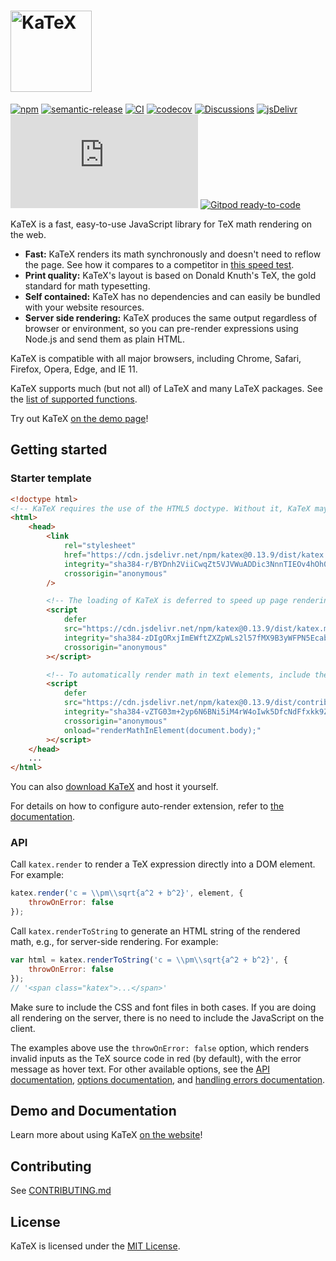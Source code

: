 # [<img src="https://katex.org/img/katex-logo-black.svg" width="130" alt="KaTeX">](https://katex.org/)

[![npm](https://img.shields.io/npm/v/katex.svg)](https://www.npmjs.com/package/katex)
[![semantic-release](https://img.shields.io/badge/%20%20%F0%9F%93%A6%F0%9F%9A%80-semantic--release-e10079.svg)](https://github.com/semantic-release/semantic-release)
[![CI](https://github.com/KaTeX/KaTeX/workflows/CI/badge.svg?branch=master&event=push)](https://github.com/KaTeX/KaTeX/actions?query=workflow%3ACI)
[![codecov](https://codecov.io/gh/KaTeX/KaTeX/branch/master/graph/badge.svg)](https://codecov.io/gh/KaTeX/KaTeX)
[![Discussions](https://img.shields.io/badge/Discussions-join-brightgreen)](https://github.com/KaTeX/KaTeX/discussions)
[![jsDelivr](https://data.jsdelivr.com/v1/package/npm/katex/badge?style=rounded)](https://www.jsdelivr.com/package/npm/katex)
![katex.min.js size](https://img.badgesize.io/https://unpkg.com/katex/dist/katex.min.js?compression=gzip)
[![Gitpod ready-to-code](https://img.shields.io/badge/Gitpod-ready--to--code-blue?logo=gitpod)](https://gitpod.io/#https://github.com/KaTeX/KaTeX)

KaTeX is a fast, easy-to-use JavaScript library for TeX math rendering on the web.

- **Fast:** KaTeX renders its math synchronously and doesn't need to reflow the page. See how it compares to a competitor in [this speed test](http://www.intmath.com/cg5/katex-mathjax-comparison.php).
- **Print quality:** KaTeX's layout is based on Donald Knuth's TeX, the gold standard for math typesetting.
- **Self contained:** KaTeX has no dependencies and can easily be bundled with your website resources.
- **Server side rendering:** KaTeX produces the same output regardless of browser or environment, so you can pre-render expressions using Node.js and send them as plain HTML.

KaTeX is compatible with all major browsers, including Chrome, Safari, Firefox, Opera, Edge, and IE 11.

KaTeX supports much (but not all) of LaTeX and many LaTeX packages. See the [list of supported functions](https://katex.org/docs/supported.html).

Try out KaTeX [on the demo page](https://katex.org/#demo)!

## Getting started

### Starter template

```html
<!doctype html>
<!-- KaTeX requires the use of the HTML5 doctype. Without it, KaTeX may not render properly -->
<html>
	<head>
		<link
			rel="stylesheet"
			href="https://cdn.jsdelivr.net/npm/katex@0.13.9/dist/katex.min.css"
			integrity="sha384-r/BYDnh2ViiCwqZt5VJVWuADDic3NnnTIEOv4hOh05nSfB6tjWpKmn1kUHOVkMXc"
			crossorigin="anonymous"
		/>

		<!-- The loading of KaTeX is deferred to speed up page rendering -->
		<script
			defer
			src="https://cdn.jsdelivr.net/npm/katex@0.13.9/dist/katex.min.js"
			integrity="sha384-zDIgORxjImEWftZXZpWLs2l57fMX9B3yWFPN5Ecabe211Hm5ZG/OIz2b07DYPUcH"
			crossorigin="anonymous"
		></script>

		<!-- To automatically render math in text elements, include the auto-render extension: -->
		<script
			defer
			src="https://cdn.jsdelivr.net/npm/katex@0.13.9/dist/contrib/auto-render.min.js"
			integrity="sha384-vZTG03m+2yp6N6BNi5iM4rW4oIwk5DfcNdFfxkk9ZWpDriOkXX8voJBFrAO7MpVl"
			crossorigin="anonymous"
			onload="renderMathInElement(document.body);"
		></script>
	</head>
	...
</html>
```

You can also [download KaTeX](https://github.com/KaTeX/KaTeX/releases) and host it yourself.

For details on how to configure auto-render extension, refer to [the documentation](https://katex.org/docs/autorender.html).

### API

Call `katex.render` to render a TeX expression directly into a DOM element.
For example:

```js
katex.render('c = \\pm\\sqrt{a^2 + b^2}', element, {
	throwOnError: false
});
```

Call `katex.renderToString` to generate an HTML string of the rendered math,
e.g., for server-side rendering. For example:

```js
var html = katex.renderToString('c = \\pm\\sqrt{a^2 + b^2}', {
	throwOnError: false
});
// '<span class="katex">...</span>'
```

Make sure to include the CSS and font files in both cases.
If you are doing all rendering on the server, there is no need to include the
JavaScript on the client.

The examples above use the `throwOnError: false` option, which renders invalid
inputs as the TeX source code in red (by default), with the error message as
hover text. For other available options, see the
[API documentation](https://katex.org/docs/api.html),
[options documentation](https://katex.org/docs/options.html), and
[handling errors documentation](https://katex.org/docs/error.html).

## Demo and Documentation

Learn more about using KaTeX [on the website](https://katex.org)!

## Contributing

See [CONTRIBUTING.md](CONTRIBUTING.md)

## License

KaTeX is licensed under the [MIT License](http://opensource.org/licenses/MIT).
